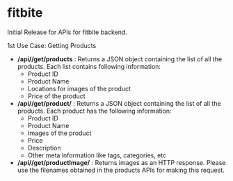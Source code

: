 # fitbite
Initial Release for APIs for fitbite backend.

1st Use Case: Getting Products
  * **/api/<auth token>/get/products** :  Returns a JSON object containing the list of all the products. Each list contains following information:
    * Product ID
    * Product Name
    * Locations for images of the product
    * Price of the product
  * **/api/<auth token>/get/product/<product id>** : Returns a JSON object containing the list of all the products. Each product has the following information:
    * Product ID
    * Product Name
    * Images of the product
    * Price
    * Description
    * Other meta information like tags, categories, etc
  * **/api/<auth token>/get/productImage/<filename>** :  Returns images as an HTTP response. Please use the filenames obtained in the products APIs for making this request.
